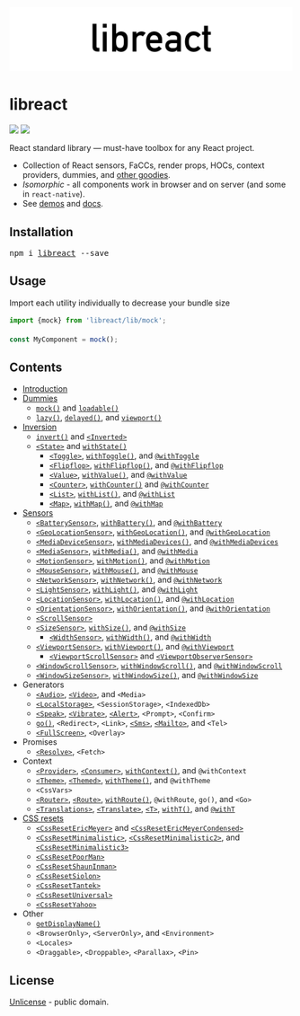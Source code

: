 ![libreact logo](./docs/libreact.png)

# libreact

[![][npm-badge]][npm-url] [![][travis-badge]][travis-url]

React standard library &mdash; must-have toolbox for any React project.

  - Collection of React sensors, FaCCs, render props, HOCs, context providers, dummies, and [other goodies](#contents).
  - *Isomorphic* - all components work in browser and on server (and some in `react-native`).
  - See [demos](https://mailonline.github.io/libreact/) and [docs](#contents).

## Installation

<pre>
npm i <a href="https://www.npmjs.com/package/libreact">libreact</a> --save
</pre>

## Usage

Import each utility individually to decrease your bundle size

```js
import {mock} from 'libreact/lib/mock';

const MyComponent = mock();
```

## Contents

  - [Introduction](./docs/Introduction.md)
  - [Dummies](./docs/Dummies.md)
     - [`mock()`](./docs/mock.md) and [`loadable()`](./docs/loadable.md)
     - [`lazy()`](./docs/lazy.md), [`delayed()`](./docs/delayed.md), and [`viewport()`](./docs/viewport.md)
  - [Inversion](./docs/Inversion.md)
     - [`invert()`](./docs/invert.md) and [`<Inverted>`](./docs/invert.md#inverted)
     - [`<State>`](./docs/State.md) and [`withState()`](./docs/State.md#withstate-hoc)
        - [`<Toggle>`](./docs/Toggle.md), [`withToggle()`](./docs/Toggle.md#withtoggle-hoc), and [`@withToggle`](./docs/Toggle.md#withtoggle-decorator)
        - [`<Flipflop>`](./docs/Flipflop.md), [`withFlipflop()`](./docs/Flipflop.md#withflipflop-hoc), and [`@withFlipflop`](./docs/Flipflop.md#withflipflop-decorator)
        - [`<Value>`](./docs/Value.md), [`withValue()`](./docs/Value.md#withvalue-hoc), and [`@withValue`](./docs/Value.md#withvalue-decorator)
        - [`<Counter>`](./docs/Counter.md), [`withCounter()`](./docs/Counter.md#withcounter-hoc) and [`@withCounter`](./docs/Counter.md#withcounter-decorator)
        - [`<List>`](./docs/List.md), [`withList()`](./docs/List.md#withlist-hoc), and [`@withList`](./docs/List.md#withlist-decorator)
        - [`<Map>`](./docs/Map.md), [`withMap()`](./docs/Map.md#withmap-hoc), and [`@withMap`](./docs/Map.md#withmap-decorator)
  - [Sensors](./docs/Sensors.md)
     - [`<BatterySensor>`](./docs/BatterySensor.md), [`withBattery()`](./docs/BatterySensor.md#withbattery), and [`@withBattery`](./docs/BatterySensor.md#withbattery-1)
     - [`<GeoLocationSensor>`](./docs/GeoLocationSensor.md), [`withGeoLocation()`](./docs/GeoLocationSensor.md#withgeolocation-hoc), and [`@withGeoLocation`](./docs/GeoLocationSensor.md#withgeolocation-decorator)
     - [`<MediaDeviceSensor>`](./docs/MediaDeviceSensor.md), [`withMediaDevices()`](./docs/MediaDeviceSensor.md#withmediadevices), and [`@withMediaDevices`](./docs/MediaDeviceSensor.md#withmediadevices-1)
     - [`<MediaSensor>`](./docs/MediaSensor.md), [`withMedia()`](./docs/MediaSensor.md#withmedia), and [`@withMedia`](./docs/MediaSensor.md#withmedia-1)
     - [`<MotionSensor>`](./docs/MotionSensor.md), [`withMotion()`](./docs/MotionSensor.md#withmotion-hoc), and [`@withMotion`](./docs/MotionSensor.md#withmotion-decorator)
     - [`<MouseSensor>`](./docs/MouseSensor.md), [`withMouse()`](./docs/MouseSensor.md#withmouse-hoc), and [`@withMouse`](./docs/MouseSensor.md#withmouse-decorator)
     - [`<NetworkSensor>`](./docs/NetworkSensor.md), [`withNetwork()`](./docs/NetworkSensor.md#withnetwork-hoc), and [`@withNetwork`](./docs/NetworkSensor.md#withnetwork-decorator)
     - [`<LightSensor>`](./docs/LightSensor.md), [`withLight()`](./docs/LightSensor.md#withlight-hoc), and [`@withLight`](./docs/LightSensor.md#withlight-decorator)
     - [`<LocationSensor>`](./docs/LocationSensor.md), [`withLocation()`](./docs/LocationSensor.md#withlocation-hoc), and [`@withLocation`](./docs/LocationSensor.md#withlocation-decora)
     - [`<OrientationSensor>`](./docs/OrientationSensor.md), [`withOrientation()`](./docs/OrientationSensor.md#withorientation-hoc), and [`@withOrientation`](./docs/OrientationSensor.md#withorientation-decorator)
     - [`<ScrollSensor>`](./docs/ScrollSensor.md)
     - [`<SizeSensor>`](./docs/SizeSensor.md), [`withSize()`](./docs/SizeSensor.md#withsize-hoc), and [`@withSize`](./docs/SizeSensor.md#withsize-decorator)
        - [`<WidthSensor>`](./docs/WidthSensor.md), [`withWidth()`](./docs/WidthSensor.md#withwidth-hoc-and-withwidth-decorator), and [`@withWidth`](./docs/WidthSensor.md#withwidth-hoc-and-withwidth-decorator)
     - [`<ViewportSensor>`](./docs/ViewportSensor.md), [`withViewport()`](./docs/ViewportSensor.md#withviewport-hoc), and [`@withViewport`](./docs/ViewportSensor.md#withviewport-decorator)
        - [`<ViewportScrollSensor>`](./docs/ViewportSensor.md#viewportscrollsensor) and [`<ViewportObserverSensor>`](./docs/ViewportSensor.md#viewportobserversensor)
     - [`<WindowScrollSensor>`](./docs/WindowScrollSensor.md), [`withWindowScroll()`](./docs/WindowScrollSensor.md#withwindowscroll-hoc), and [`@withWindowScroll`](./docs/WindowScrollSensor.md#withwindowscroll-decorator)
     - [`<WindowSizeSensor>`](./docs/WindowSizeSensor.md), [`withWindowSize()`](./docs/WindowSizeSensor.md#withwindowsize-hoc), and [`@withWindowSize`](./docs/WindowSizeSensor.md#withwindowsize-decorator)
  - Generators
     - [`<Audio>`](./docs/Audio.md), [`<Video>`](./docs/Video.md), and `<Media>`
     - [`<LocalStorage>`](./docs/LocalStorage.md), `<SessionStorage>`, `<IndexedDb>`
     - [`<Speak>`](./docs/Speak.md), [`<Vibrate>`](./docs/Vibrate.md), [`<Alert>`](./docs/Alert.md), `<Prompt>`, `<Confirm>`
     - [`go()`](./docs/route.md#go), `<Redirect>`, `<Link>`, [`<Sms>`](./docs/Sms.md), [`<Mailto>`](./docs/Mailto.md), and `<Tel>`
     - [`<FullScreen>`](./docs/FullScreen.md), `<Overlay>`
  - Promises
     - [`<Resolve>`](./docs/Resolve.md), `<Fetch>`
  - Context
     - [`<Provider>`](./docs/context.md#provider), [`<Consumer>`](./docs/context.md#consumer), [`withContext()`](./docs/context.md#withcontext), and `@withContext`
     - [`<Theme>`](./docs/theme.md#theme), [`<Themed>`](./docs/theme.md#themed), [`withTheme()`](./docs/theme.md#withtheme), and `@withTheme`
     - `<CssVars>`
     - [`<Router>`](./docs/route.md#router), [`<Route>`](./docs/route.md#route), [`withRoute()`](./docs/route.md#withroute), `@withRoute`, `go()`, and `<Go>`
     - [`<Translations>`](./docs/translate.md#translations), [`<Translate>`](./docs/translate.md#translate), [`<T>`](./docs/translate.md#translate), [`withT()`](./docs/translate.md#witht-hoc), and [`@withT`](./docs/translate.md#witht-decorator)
  - [CSS resets](./docs/CSS-resets.md)
     - [`<CssResetEricMeyer>`](./docs/reset/CssResetEricMeyer.md) and [`<CssResetEricMeyerCondensed>`](./docs/reset/CssResetEricMeyerCondensed.md)
     - [`<CssResetMinimalistic>`](./docs/reset/CssResetMinimalistic.md), [`<CssResetMinimalistic2>`](./docs/reset/CssResetMinimalistic2.md), and [`<CssResetMinimalistic3>`](./docs/reset/CssResetMinimalistic3.md)
     - [`<CssResetPoorMan>`](./docs/reset/CssResetPoorMan.md)
     - [`<CssResetShaunInman>`](./docs/reset/CssResetShaunInman.md)
     - [`<CssResetSiolon>`](./docs/reset/CssResetSiolon.md)
     - [`<CssResetTantek>`](./docs/reset/CssResetTantek.md)
     - [`<CssResetUniversal>`](./docs/reset/CssResetUniversal.md)
     - [`<CssResetYahoo>`](./docs/reset/CssResetYahoo.md)
  - Other
     - [`getDisplayName()`](./docs/getDisplayName.md)
     - `<BrowserOnly>`, `<ServerOnly>`, and `<Environment>`
     - `<Locales>`
     - `<Draggable>`, `<Droppable>`, `<Parallax>`, `<Pin>`


## License

[Unlicense](./LICENSE) - public domain.


[npm-url]: https://www.npmjs.com/package/libreact
[npm-badge]: https://img.shields.io/npm/v/libreact.svg
[travis-url]: https://travis-ci.org/MailOnline/libreact
[travis-badge]: https://travis-ci.org/MailOnline/libreact.svg?branch=master
